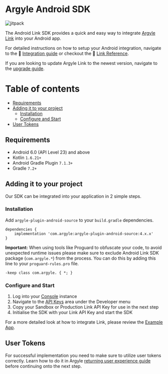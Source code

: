 # Argyle Android SDK
![jitpack](https://img.shields.io/jitpack/v/github/argyle-systems/argyle-plugin-android-source?style=for-the-badge)

The Android Link SDK provides a quick and easy way to integrate [Argyle Link](https://argyle.io/docs/argyle-link) into your Android app.

For detailed instructions on how to setup your Android integration, navigate to the :blue_book: [Integration guide](https://docs.argyle.com/guides/docs/android) or checkout the :file_folder: [Link Reference](https://docs.argyle.com/guides/reference/link-reference-overview).

If you are looking to update Argyle Link to the newest version, navigate to the [upgrade guide](https://github.com/argyle-systems/argyle-link-android/blob/master/UPGRADING.md).


# Table of contents
- [Requirements](#requirements)
- [Adding it to your project](#installation)
    - [Installation](#install)
    - [Configure and Start](#configure)
- [User Tokens](#usertokens)

## Requirements <a name="requirements"></a>

- Android 6.0 (API Level 23) and above
- Kotlin `1.6.21+`
- Android Gradle Plugin `7.1.3+`
- Gradle `7.2+`

## Adding it to your project <a name="installation"></a>
Our SDK can be integrated into your application in 2 simple steps.

### Installation  <a name="install"></a>
Add `argyle-plugin-android-source` to your `build.gradle` dependencies.
```  
dependencies {  
    implementation 'com.argyle:argyle-plugin-android-source:4.x.x'
}  
```  
**Important:** When using tools like Proguard to obfuscate your code, to avoid unexpected runtime issues please make sure to exclude Android Link SDK package (`com.argyle.*`) from the process. You can do this by adding this line to your `proguard-rules.pro` file.
```  
-keep class com.argyle. { *; }  
```  

### Configure and Start  <a name="configure"></a>

1. Log into your [Console](https://console.argyle.com/api-keys) instance
2. Navigate to the [API Keys](https://console.argyle.com/api-keys) area under the Developer menu
3. Copy your Sandbox or Production Link API Key for use in the next step
4. Initialise the SDK with your Link API Key  and start the SDK

For a more detailed look at how to integrate Link, please review the  [Example App](https://github.com/argyle-systems/argyle-link-android/blob/master/app/src/main/java/com/argyleexample/MainActivity.kt).

## User Tokens <a name="usertokens"></a>
For successful implementation you need to make sure to utilize user tokens correctly. Learn how to do it in Argyle [returning user experience guide](https://argyle.com/docs/products/returning-users-experience) before continuing onto the next step.  

